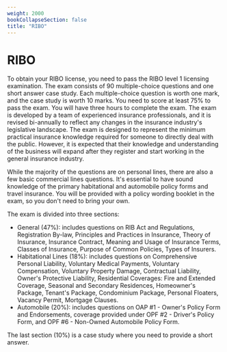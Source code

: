 ```yaml
---
weight: 2000
bookCollapseSection: false
title: "RIBO"
---
```


# RIBO
To obtain your RIBO license, you need to pass the RIBO level 1 licensing examination. The exam consists of 90 multiple-choice questions and one short answer case study. Each multiple-choice question is worth one mark, and the case study is worth 10 marks. You need to score at least 75% to pass the exam. You will have three hours to complete the exam. The exam is developed by a team of experienced insurance professionals, and it is revised bi-annually to reflect any changes in the insurance industry's legislative landscape. The exam is designed to represent the minimum practical insurance knowledge required for someone to directly deal with the public. However, it is expected that their knowledge and understanding of the business will expand after they register and start working in the general insurance industry.

While the majority of the questions are on personal lines, there are also a few basic commercial lines questions. It's essential to have sound knowledge of the primary habitational and automobile policy forms and travel insurance. You will be provided with a policy wording booklet in the exam, so you don't need to bring your own.

The exam is divided into three sections:
- General (47%): includes questions on RIB Act and Regulations, Registration By-law, Principles and Practices in Insurance, Theory of Insurance, Insurance Contract, Meaning and Usage of Insurance Terms, Classes of Insurance, Purpose of Common Policies, Types of Insurers.
- Habitational Lines (18%): includes questions on Comprehensive Personal Liability, Voluntary Medical Payments, Voluntary Compensation, Voluntary Property Damage, Contractual Liability, Owner's Protective Liability, Residential Coverages: Fire and Extended Coverage, Seasonal and Secondary Residences, Homeowner's Package, Tenant's Package, Condominium Package, Personal Floaters, Vacancy Permit, Mortgage Clauses.
- Automobile (20%): includes questions on OAP #1 - Owner's Policy Form and Endorsements, coverage provided under OPF #2 - Driver's Policy Form, and OPF #6 - Non-Owned Automobile Policy Form.

The last section (10%) is a case study where you need to provide a short answer.